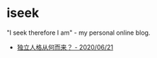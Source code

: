 # iseek
"I seek therefore I am" - my personal online blog.



- [独立人格从何而来？ - 2020/06/21](blog-2020-06-21.md)

